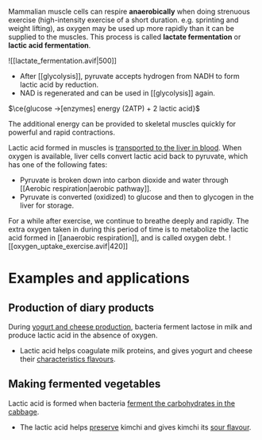 Mammalian muscle cells can respire **anaerobically** when doing <span class="hi-green">strenuous exercise</span> (high-intensity exercise of a short duration. e.g. sprinting and weight lifting), as <span class="hi-green">oxygen may be used up more rapidly than it can be supplied to the muscles</span>. This process is called **lactate fermentation** or **lactic acid fermentation**.

![[lactate_fermentation.avif|500]]

- After [[glycolysis]], pyruvate accepts hydrogen from NADH to form lactic acid by reduction.
- NAD is regenerated and can be used in [[glycolysis]] again.

$\ce{glucose ->[enzymes] energy (2ATP) + 2 lactic acid}$

The additional energy can be provided to skeletal muscles quickly for powerful and rapid contractions.

Lactic acid formed in muscles is <u>transported to the liver in blood</u>. When oxygen is available, liver cells convert lactic acid back to pyruvate, which has one of the following fates:
- Pyruvate is broken down into carbon dioxide and water through [[Aerobic respiration|aerobic pathway]].
- Pyruvate is converted (oxidized) to glucose and then to glycogen in the liver for storage.

For a while after exercise, we <span class="hi-green">continue to breathe deeply and rapidly</span>. The <span class="hi-green">extra oxygen taken in during this period of time is to metabolize the lactic acid</span> formed in [[anaerobic respiration]], and is called <span class="hi-blue">oxygen debt</span>.
![[oxygen_uptake_exercise.avif|420]]

# Examples and applications
## Production of diary products
During <u>yogurt and cheese production</u>, bacteria ferment lactose in milk and produce lactic acid in the absence of oxygen.
- Lactic acid helps <span class="hi-green">coagulate milk proteins</span>, and gives yogurt and cheese their <u>characteristics flavours</u>.

## Making fermented vegetables
Lactic acid is formed when bacteria <u>ferment the carbohydrates in the cabbage</u>.
- The lactic acid helps <u>preserve</u> kimchi and gives kimchi its <u>sour flavour</u>.
